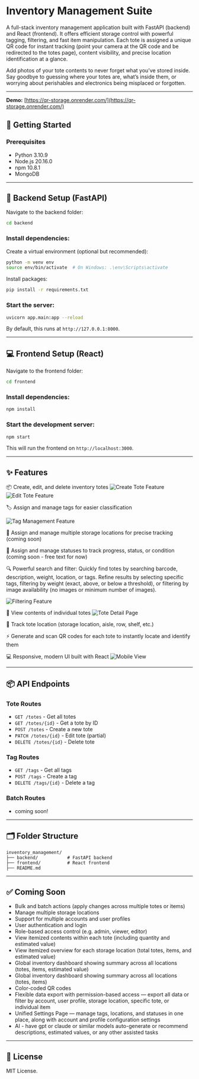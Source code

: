 # Inventory Management Suite

A full-stack inventory management application built with FastAPI (backend) and React (frontend). It offers efficient storage control with powerful tagging, filtering, and fast item manipulation. Each tote is assigned a unique QR code for instant tracking (point your camera at the QR code and be redirected to the totes page), content visibility, and precise location identification at a glance.

Add photos of your tote contents to never forget what you’ve stored inside. Say goodbye to guessing where your totes are, what’s inside them, or worrying about perishables and electronics being misplaced or forgotten.

---

**Demo:** [https://qr-storage.onrender.com/](https://qr-storage.onrender.com/)

## 🚀 Getting Started

### Prerequisites

* Python 3.10.9
* Node.js 20.16.0
* npm 10.8.1
* MongoDB

---

## 🔧 Backend Setup (FastAPI)

Navigate to the backend folder:

```bash
cd backend
```

### Install dependencies:

Create a virtual environment (optional but recommended):

```bash
python -m venv env
source env/bin/activate  # On Windows: .\env\Scripts\activate
```

Install packages:

```bash
pip install -r requirements.txt
```

### Start the server:

```bash
uvicorn app.main:app --reload
```

By default, this runs at `http://127.0.0.1:8000`.

---

## 💻 Frontend Setup (React)

Navigate to the frontend folder:

```bash
cd frontend
```

### Install dependencies:

```bash
npm install
```

### Start the development server:

```bash
npm start
```

This will run the frontend on `http://localhost:3000`.

---

## ✨ Features

📦 Create, edit, and delete inventory totes
![Create Tote Feature](./frontend/public/project/images/create_tote.png)
![Edit Tote Feature](./frontend/public/project/images/edit_tote.png)

🏷️ Assign and manage tags for easier classification 

![Tag Management Feature](./frontend/public/project/images/tag_management.png)

📍 Assign and manage multiple storage locations for precise tracking (coming soon)

🔖 Assign and manage statuses to track progress, status, or condition (coming soon - free text for now)

🔍  Powerful search and filter: Quickly find totes by searching barcode, description, weight, location, or tags. Refine results by selecting specific tags, filtering by weight (exact, above, or below a threshold), or filtering by image availability (no images or minimum number of images).

![Filtering Feature](./frontend/public/project/images/filtering.png)

🧾 View contents of individual totes
![Tote Detail Page](./frontend/public/project/images/tote_detail.png)

📍 Track tote location (storage location, aisle, row, shelf, etc.)

⚡ Generate and scan QR codes for each tote to instantly locate and identify them

💻 Responsive, modern UI built with React
![Mobile View](./frontend/public/project/images/mobile_view.png)

---

## 📦 API Endpoints

### Tote Routes

* `GET /totes` - Get all totes
* `GET /totes/{id}` - Get a tote by ID
* `POST /totes` - Create a new tote
* `PATCH /totes/{id}` - Edit tote (partial)
* `DELETE /totes/{id}` - Delete tote

### Tag Routes

* `GET /tags` - Get all tags
* `POST /tags` - Create a tag
* `DELETE /tags/{id}` - Delete a tag

### Batch Routes
* coming soon!

---

## 🗂 Folder Structure

```
inventory_management/
├── backend/           # FastAPI backend
├── frontend/          # React frontend
├── README.md
```

---

## ✅ Coming Soon

* Bulk and batch actions (apply changes across multiple totes or items)
* Manage multiple storage locations
* Support for multiple accounts and user profiles
* User authentication and login
* Role-based access control (e.g. admin, viewer, editor)
* View itemized contents within each tote (including quantity and estimated value)
* View itemized overview for each storage location (total totes, items, and estimated value)
* Global inventory dashboard showing summary across all locations (totes, items, estimated value)
* Global inventory dashboard showing summary across all locations (totes, items)
* Color-coded QR codes
* Flexible data export with permission-based access — export all data or filter by account, user profile, storage location, specific tote, or individual item
* Unified Settings Page — manage tags, locations, and statuses in one place, along with account and profile configuration settings
* AI - have gpt or claude or similar models auto-generate or recommend descriptions, estimated values, or any other assisted tasks

---

## 📄 License

MIT License.
